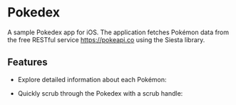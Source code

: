 # Pokedex

A sample Pokedex app for iOS. The application fetches Pokémon data from the free RESTful service https://pokeapi.co using the Siesta library.     


## Features

- Explore detailed information about each Pokémon:

- Quickly scrub through the Pokedex with a scrub handle:  
